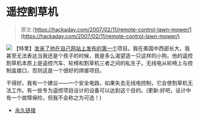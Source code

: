 # 遥控割草机

> 原文:[https://hackaday.com/2007/02/11/remote-control-lawn-mower/](https://hackaday.com/2007/02/11/remote-control-lawn-mower/)

![](../Images/eeb55292c681d40110beb31d8fa8a297.png)
【特里】[发来了他在自己网站上发布的第一个](http://members.iinet.net.au/~tnpshow/RCLM/intro.htm)项目。我在美国中西部长大，我甚至无法表达当我还是个孩子的时候，我是多么渴望造一只这样的小狗。他的遥控割草机本质上是遥控汽车、轮椅和割草机三者之间的私生子。无线电从轮椅上与控制盒接口，否则这是一个很好的焊接项目。

干得好。我有一个建议——一个安全电路，如果失去无线电控制，它会使割草机无法工作。有一些专为遥控项目设计的设备可以达到这个目的。(更新:好吧，设计中有一个故障保险，但我不会称之为可选！)

*   [永久链接](http://members.iinet.net.au/~tnpshow/RCLM/intro.htm)